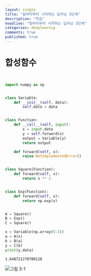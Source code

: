 ```yaml
---
layout: single
title: "밑바닥부터 시작하는 딥러닝 3단계"
description: "학습"
headline: "밑바닥부터 시작하는 딥러닝 3단계"
categories: deeplearnig
comments: true
published: true
---
```

# 합성함수
```python


import numpy as np


class Variable:
    def __init__(self, data):
        self.data = data


class Function:
    def __call__(self, input):
        x = input.data
        y = self.forward(x)
        output = Variable(y)
        return output

    def forward(self, x):
        raise NotImplementedError()


class Square(Function):
    def forward(self, x):
        return x ** 2


class Exp(Function):
    def forward(self, x):
        return np.exp(x)


A = Square()
B = Exp()
C = Square()

x = Variable(np.array(0.5))
a = A(x)
b = B(a)
y = C(b)
print(y.data)


```

    1.648721270700128
    

![그림 3-1](https://user-images.githubusercontent.com/73815944/109747915-51025280-7c1b-11eb-872c-4af2e232c4be.png)



```python

```
